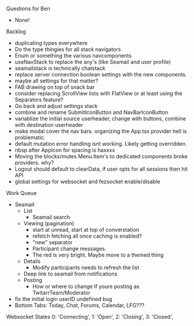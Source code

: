Questions for Ben
* None!

Backlog
* duplicating types everywhere
* Do the type thingies for all stack navigators
* Enum or something the various navcomponents
* useNavStack to replace the any's (like Seamail and user profile)
* seamailstack is technically chatstack
* replace server connection boolean settings with the new components.
* maybe all settings for that matter?
* FAB drawing on top of snack bar
* consider replacing ScrollView lists with FlatView or at least using the Separators feature?
* Go back and adjust settings stack
* combine and rename SubmitIconButton and NavBarIconButton
* variablize the initial source userheader, change with buttons, combine with destination userheader
* make modal cover the nav bars. organizing the App.tsx provider hell is problematic.
* default mutation error handling isnt working. Likely getting overridden.
* nbsp after AppIcon for spacing is haxxxx
* Moving the blocks/mutes Menu.Item's to dedicated components broke providers. why?
* Logout should default to clearData, if user opts for all sessions then hit API 
* global settings for websocket and fezsocket enable/disable

Work Queue
* Seamail
  * List
    * Seamail search
  * Viewing (pagination)
    * start at unread, start at top of converstation
    * refetch fetching all once caching is enabled?
    * "new" separator
    * Participant change messages.
    * The red is very bright. Maybe move to a themed thing
  * Details
    * Modify participants needs to refresh the list
  * Deep link to seamail from notifications
  * Posting
    * How or where to change if youre posting as TwitarrTeam/Moderator
* fix the initial login userID undefined bug
* Bottom Tabs: Today, Chat, Forums, Calendar, LFG???

Websocket States
0: 'Connecting',
1: 'Open',
2: 'Closing',
3: 'Closed',
